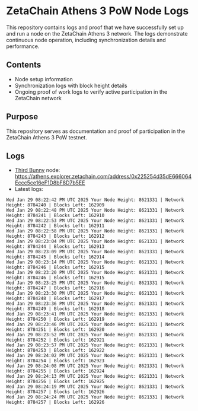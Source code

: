 # ZetaChain Athens 3 PoW Node Logs
This repository contains logs and proof that we have successfully set up and run a node on the ZetaChain Athens 3 network. The logs demonstrate continuous node operation, including synchronization details and performance.

## Contents
- Node setup information
- Synchronization logs with block height details
- Ongoing proof of work logs to verify active participation in the ZetaChain network

## Purpose
This repository serves as documentation and proof of participation in the ZetaChain Athens 3 PoW testnet.

## Logs

- [Third Bunny](https://thirdbunny.xyz/) node: https://athens.explorer.zetachain.com/address/0x225254d35dE666064Eccc5ce16eF1D8bF8D7b5EE
- Latest logs:
```
Wed Jan 29 08:22:42 PM UTC 2025 Your Node Height: 8621331 | Network Height: 8784240 | Blocks Left: 162909
Wed Jan 29 08:22:48 PM UTC 2025 Your Node Height: 8621331 | Network Height: 8784241 | Blocks Left: 162910
Wed Jan 29 08:22:53 PM UTC 2025 Your Node Height: 8621331 | Network Height: 8784242 | Blocks Left: 162911
Wed Jan 29 08:22:58 PM UTC 2025 Your Node Height: 8621331 | Network Height: 8784243 | Blocks Left: 162912
Wed Jan 29 08:23:04 PM UTC 2025 Your Node Height: 8621331 | Network Height: 8784244 | Blocks Left: 162913
Wed Jan 29 08:23:09 PM UTC 2025 Your Node Height: 8621331 | Network Height: 8784245 | Blocks Left: 162914
Wed Jan 29 08:23:14 PM UTC 2025 Your Node Height: 8621331 | Network Height: 8784246 | Blocks Left: 162915
Wed Jan 29 08:23:20 PM UTC 2025 Your Node Height: 8621331 | Network Height: 8784246 | Blocks Left: 162915
Wed Jan 29 08:23:25 PM UTC 2025 Your Node Height: 8621331 | Network Height: 8784247 | Blocks Left: 162916
Wed Jan 29 08:23:30 PM UTC 2025 Your Node Height: 8621331 | Network Height: 8784248 | Blocks Left: 162917
Wed Jan 29 08:23:36 PM UTC 2025 Your Node Height: 8621331 | Network Height: 8784249 | Blocks Left: 162918
Wed Jan 29 08:23:41 PM UTC 2025 Your Node Height: 8621331 | Network Height: 8784250 | Blocks Left: 162919
Wed Jan 29 08:23:46 PM UTC 2025 Your Node Height: 8621331 | Network Height: 8784251 | Blocks Left: 162920
Wed Jan 29 08:23:52 PM UTC 2025 Your Node Height: 8621331 | Network Height: 8784252 | Blocks Left: 162921
Wed Jan 29 08:23:57 PM UTC 2025 Your Node Height: 8621331 | Network Height: 8784253 | Blocks Left: 162922
Wed Jan 29 08:24:02 PM UTC 2025 Your Node Height: 8621331 | Network Height: 8784254 | Blocks Left: 162923
Wed Jan 29 08:24:08 PM UTC 2025 Your Node Height: 8621331 | Network Height: 8784255 | Blocks Left: 162924
Wed Jan 29 08:24:13 PM UTC 2025 Your Node Height: 8621331 | Network Height: 8784256 | Blocks Left: 162925
Wed Jan 29 08:24:19 PM UTC 2025 Your Node Height: 8621331 | Network Height: 8784257 | Blocks Left: 162926
Wed Jan 29 08:24:24 PM UTC 2025 Your Node Height: 8621331 | Network Height: 8784257 | Blocks Left: 162926
```
